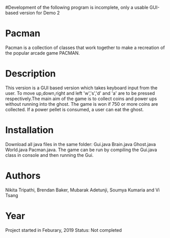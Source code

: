 
#Development of the following program is incomplete, only a usable GUI-based version for Demo 2

# Pacman
Pacman is a collection of classes that work together to make a recreation of the popular arcade game PACMAN.

# Description
This version is a GUI based version which takes keyboard input from the user. To move up,down,right and left 'w','s','d' and 'a' are to be pressed respectively.The main aim of the game is to collect coins and power ups without running into the ghost. The game is won if 750 or more coins are collected. If a power pellet is consumed, a user can eat the ghost.

# Installation
Download all java files in the same folder: Gui.java Brain.java Ghost.java World.java Pacman.java. The game can be run by compiling the Gui.java class in console and then running the Gui.

# Authors
Nikita Tripathi, Brendan Baker, Mubarak Adetunji, Soumya Kumaria and Vi Tsang

# Year
Project started in Feburary, 2019 Status: Not completed
